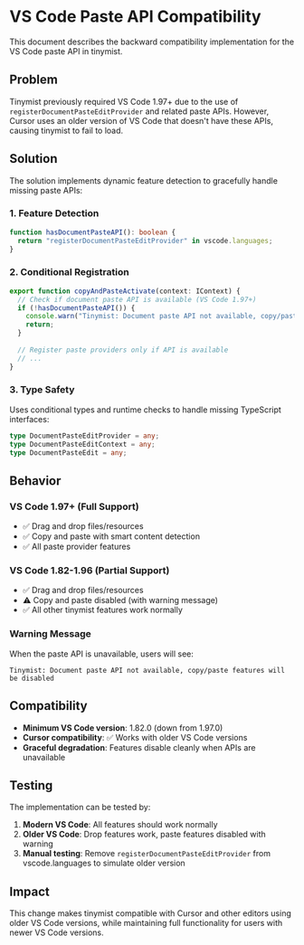# VS Code Paste API Compatibility

This document describes the backward compatibility implementation for the VS Code paste API in tinymist.

## Problem

Tinymist previously required VS Code 1.97+ due to the use of `registerDocumentPasteEditProvider` and related paste APIs. However, Cursor uses an older version of VS Code that doesn't have these APIs, causing tinymist to fail to load.

## Solution

The solution implements dynamic feature detection to gracefully handle missing paste APIs:

### 1. Feature Detection

```typescript
function hasDocumentPasteAPI(): boolean {
  return "registerDocumentPasteEditProvider" in vscode.languages;
}
```

### 2. Conditional Registration

```typescript
export function copyAndPasteActivate(context: IContext) {
  // Check if document paste API is available (VS Code 1.97+)
  if (!hasDocumentPasteAPI()) {
    console.warn("Tinymist: Document paste API not available, copy/paste features will be disabled");
    return;
  }
  
  // Register paste providers only if API is available
  // ...
}
```

### 3. Type Safety

Uses conditional types and runtime checks to handle missing TypeScript interfaces:

```typescript
type DocumentPasteEditProvider = any;
type DocumentPasteEditContext = any;
type DocumentPasteEdit = any;
```

## Behavior

### VS Code 1.97+ (Full Support)
- ✅ Drag and drop files/resources
- ✅ Copy and paste with smart content detection
- ✅ All paste provider features

### VS Code 1.82-1.96 (Partial Support)
- ✅ Drag and drop files/resources
- ⚠️ Copy and paste disabled (with warning message)
- ✅ All other tinymist features work normally

### Warning Message
When the paste API is unavailable, users will see:
```
Tinymist: Document paste API not available, copy/paste features will be disabled
```

## Compatibility

- **Minimum VS Code version**: 1.82.0 (down from 1.97.0)
- **Cursor compatibility**: ✅ Works with older VS Code versions
- **Graceful degradation**: Features disable cleanly when APIs are unavailable

## Testing

The implementation can be tested by:

1. **Modern VS Code**: All features should work normally
2. **Older VS Code**: Drop features work, paste features disabled with warning
3. **Manual testing**: Remove `registerDocumentPasteEditProvider` from vscode.languages to simulate older version

## Impact

This change makes tinymist compatible with Cursor and other editors using older VS Code versions, while maintaining full functionality for users with newer VS Code versions.